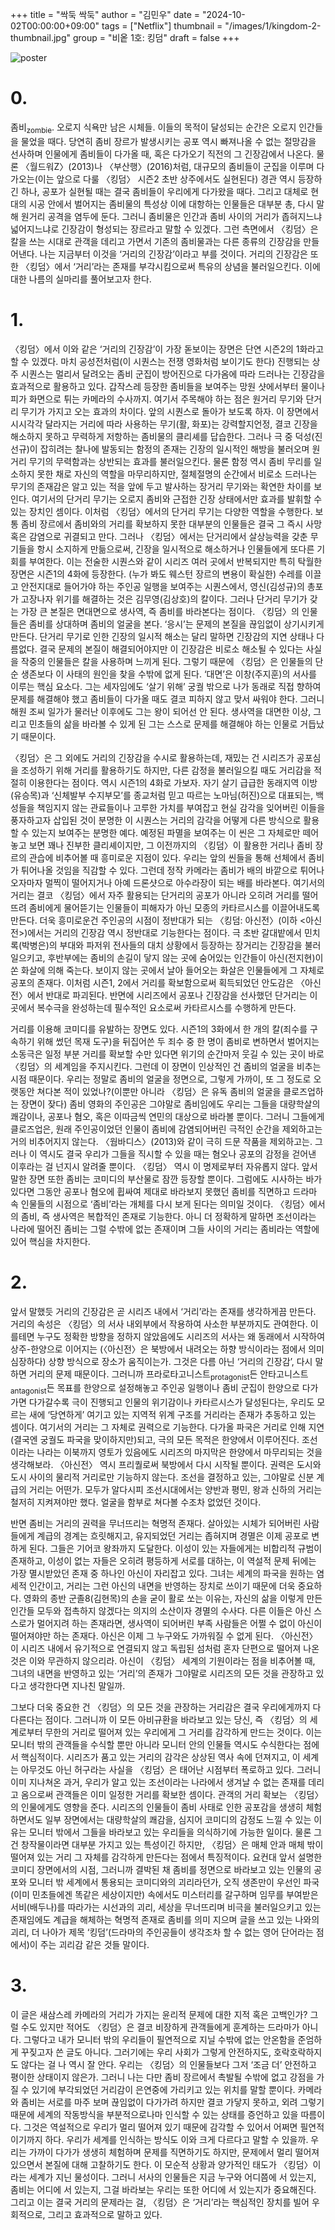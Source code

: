 +++
title = "싹둑 싹둑"
author = "김민우"
date = "2024-10-02T00:00:00+09:00"
tags = ["Netflix"]
thumbnail = "/images/1/kingdom-2-thumbnail.jpg"
group = "비옽 1호: 킹덤"
draft = false
+++

![poster](/images/1/kingdom-2-1.jpg)

# 0.

좀비<sub>zombie</sub>. 오로지 식욕만 남은 시체들. 이들의 목적이 달성되는 순간은 오로지 인간들을 물었을 때다. 당연히 좀비 장르가 발생시키는 공포 역시 빠져나올 수 없는 절망감을 선사하며 인물에게 좀비들이 다가올 때, 혹은 다가오기 직전의 그 긴장감에서 나온다. 물론 〈월드워Z〉(2013)나 〈부산행〉(2016)처럼, 대규모의 좀비들이 군집을 이루며 다가오는(이는 앞으로 다룰 〈킹덤〉 시즌2 초반 상주에서도 실현된다) 경관 역시 등장하긴 하나, 공포가 실현될 때는 결국 좀비들이 우리에게 다가왔을 때다. 그리고 대체로 현대의 시공 안에서 벌어지는 좀비물의 특성상 이에 대항하는 인물들은 대부분 총, 다시 말해 원거리 공격을 염두에 둔다. 그러니 좀비물은 인간과 좀비 사이의 거리가 좁혀지느냐 넓어지느냐로 긴장감이 형성되는 장르라고 말할 수 있겠다. 그런 측면에서 〈킹덤〉은 칼을 쓰는 시대로 관객을 데리고 가면서 기존의 좀비물과는 다른 종류의 긴장감을 만들어낸다. 나는 지금부터 이것을 ‘거리의 긴장감’이라고 부를 것이다. 거리의 긴장감은 또한 〈킹덤〉에서 ‘거리’라는 존재를 부각시킴으로써 특유의 상념을 불러일으킨다. 이에 대한 나름의 실마리를 풀어보고자 한다.

# 1.

〈킹덤〉에서 이와 같은 ‘거리의 긴장감’이 가장 돋보이는 장면은 단연 시즌2의 1화라고 할 수 있겠다. 마치 공성전처럼(이 시퀀스는 전쟁 영화처럼 보이기도 한다) 진행되는 상주 시퀀스는 멀리서 달려오는 좀비 군집이 방어진으로 다가옴에 따라 드러나는 긴장감을 효과적으로 활용하고 있다. 갑작스레 등장한 좀비들을 보여주는 망원 샷에서부터 물이나 피가 화면으로 튀는 카메라의 수사까지. 여기서 주목해야 하는 점은 원거리 무기와 단거리 무기가 가지고 오는 효과의 차이다. 앞의 시퀀스로 돌아가 보도록 하자. 이 장면에서 시시각각 달라지는 거리에 따라 사용하는 무기(활, 화포)는 강력할지언정, 결코 긴장을 해소하지 못하고 무력하게 저항하는 좀비물의 클리셰를 답습한다. 그러나 극 중 덕성(진선규)이 잡히려는 찰나에 발동되는 함정의 존재는 긴장의 일시적인 해방을 불러오며 원거리 무기의 무력함과는 상반되는 효과를 불러일으킨다. 물론 함정 역시 좀비 무리를 일소하지 못한 채로 자신의 역할을 마무리하지만, 절체절명의 순간에서 비로소 드러나는 무기의 존재감은 알고 있는 적을 앞에 두고 발사하는 장거리 무기와는 확연한 차이를 보인다. 여기서의 단거리 무기는 오로지 좀비와 근접한 긴장 상태에서만 효과를 발휘할 수 있는 장치인 셈이다. 이처럼 〈킹덤〉에서의 단거리 무기는 다양한 역할을 수행한다. 보통 좀비 장르에서 좀비와의 거리를 확보하지 못한 대부분의 인물들은 결국 그 즉시 사망 혹은 감염으로 귀결되고 만다. 그러나 〈킹덤〉에서는 단거리에서 살상능력을 갖춘 무기들을 항시 소지하게 만듦으로써, 긴장을 일시적으로 해소하거나 인물들에게 또다른 기회를 부여한다. 이는 전술한 시퀀스와 같이 시리즈 여러 곳에서 반복되지만 특히 탁월한 장면은 시즌1의 4화에 등장한다. (누가 봐도 웨스턴 장르의 변용이 확실한) 수레를 이끌고 안전지대로 들어가야 하는 주인공 일행을 보여주는 시퀀스에서, 영신(김성규)의 총포가 고장나자 위기를 해결하는 것은 김무영(김상호)의 칼이다. 그러나 단거리 무기가 갖는 가장 큰 본질은 면대면으로 생사역, 즉 좀비를 바라본다는 점이다. 〈킹덤〉의 인물들은 좀비를 상대하며 좀비의 얼굴을 본다. ‘응시’는 문제의 본질을 끊임없이 상기시키게 만든다. 단거리 무기로 인한 긴장의 일시적 해소는 달리 말하면 긴장감의 지연 상태나 다름없다. 결국 문제의 본질이 해결되어야지만 이 긴장감은 비로소 해소될 수 있다는 사실을 작중의 인물들은 칼을 사용하며 느끼게 된다. 그렇기 때문에 〈킹덤〉은 인물들의 단순 생존보다 이 사태의 원인을 찾을 수밖에 없게 된다. ‘대면’은 이창(주지훈)의 서사를 이루는 핵심 요소다. 그는 세자임에도 ‘살기 위해’ 궁궐 밖으로 나가 동래로 직접 향하여 문제를 해결해야 했고 좀비들이 다가올 때도 결코 피하지 않고 맞서 싸워야 한다. 그러니 해원 조씨 일가가 물러난 이후에도 그는 왕이 되어선 안 된다. 생사역을 대면한 이상, 그리고 민초들의 삶을 바라볼 수 있게 된 그는 스스로 문제를 해결해야 하는 인물로 거듭났기 때문이다.

〈킹덤〉은 그 외에도 거리의 긴장감을 수시로 활용하는데, 재밌는 건 시리즈가 공포심을 조성하기 위해 거리를 활용하기도 하지만, 다른 감정을 불러일으킬 때도 거리감을 적절히 이용한다는 점이다. 역시 시즌1의 4화로 가보자. 자기 살기 급급한 동래지역 이방(유승목)과 ‘신체발부 수지부모’를 종교처럼 믿고 따르는 노마님(허진)으로 대표되는, 백성들을 책임지지 않는 관료들이나 고루한 가치를 부여잡고 현실 감각을 잊어버린 이들을 풍자하고자 삽입된 것이 분명한 이 시퀀스는 거리의 감각을 어떻게 다른 방식으로 활용할 수 있는지 보여주는 분명한 예다. 예정된 파멸을 보여주는 이 씬은 그 자체로만 떼어놓고 보면 꽤나 진부한 클리셰이지만, 그 이전까지의 〈킹덤〉이 활용한 거리나 좀비 장르의 관습에 비추어볼 때 흥미로운 지점이 있다. 우리는 앞의 씬들을 통해 선체에서 좀비가 튀어나올 것임을 직감할 수 있다. 그런데 정작 카메라는 좀비가 배의 바깥으로 튀어나오자마자 멀찍이 떨어지거나 아예 드론샷으로 아수라장이 되는 배를 바라본다. 여기서의 거리는 결코 〈킹덤〉에서 자주 활용되는 단거리의 공포가 아니라 오히려 거리를 떨어뜨려 좀비에게 물어뜯기는 인물들이 피해자가 아닌 모종의 카타르시스를 이끌어내도록 만든다. 더욱 흥미로운건 주인공의 시점이 정반대가 되는 〈킹덤: 아신전〉(이하 <아신전>)에서는 거리의 긴장감 역시 정반대로 기능한다는 점이다. 극 초반 갈대밭에서 민치록(박병은)의 부대와 파저위 전사들의 대치 상황에서 등장하는 장거리는 긴장감을 불러일으키고, 후반부에는 좀비의 손길이 닿지 않는 곳에 숨어있는 인간들이 아신(전지현)이 쏜 화살에 의해 죽는다. 보이지 않는 곳에서 날아 들어오는 화살은 인물들에게 그 자체로 공포의 존재다. 이처럼 시즌1, 2에서 거리를 확보함으로써 획득되었던 안도감은 〈아신전〉에서 반대로 파괴된다. 반면에 시리즈에서 공포나 긴장감을 선사했던 단거리는 이곳에서 복수극을 완성하는데 필수적인 요소로써 카타르시스를 수행하게 만든다.

거리를 이용해 코미디를 유발하는 장면도 있다. 시즌1의 3화에서 한 개의 칼(죄수를 구속하기 위해 썼던 목재 도구)을 뒤집어쓴 두 죄수 중 한 명이 좀비로 변하면서 벌어지는 소동극은 일정 부분 거리를 확보할 수만 있다면 위기의 순간마저 웃길 수 있는 곳이 바로 〈킹덤〉의 세계임을 주지시킨다. 그런데 이 장면이 인상적인 건 좀비의 얼굴을 비추는 시점 때문이다. 우리는 정말로 좀비의 얼굴을 정면으로, 그렇게 가까이, 또 그 정도로 오랫동안 쳐다본 적이 있었나?(이뿐만 아니라 〈킹덤〉은 유독 좀비의 얼굴을 클로즈업하는 장면이 잦다) 좀비 영화의 주인공은 그야말로 좀비임에도 우리는 그들을 대량학살의 쾌감이나, 공포나 혐오, 혹은 이따금씩 연민의 대상으로 바라볼 뿐이다. 그러니 그들에게 클로즈업은, 원래 주인공이었던 인물이 좀비에 감염되어버린 극적인 순간을 제외하고는 거의 비추어지지 않는다. 〈웜바디스〉(2013)와 같이 극히 드문 작품을 제외하고는. 그러나 이 역시도 결국 우리가 그들을 직시할 수 있을 때는 혐오나 공포의 감정을 걷어낸 이후라는 걸 넌지시 알려줄 뿐이다. 〈킹덤〉 역시 이 명제로부터 자유롭지 않다. 앞서 말한 장면 또한 좀비는 코미디의 부산물로 잠깐 등장할 뿐이다. 그럼에도 시사하는 바가 있다면 그동안 공포나 혐오에 휩싸여 제대로 바라보지 못했던 좀비를 직면하고 드라마 속 인물들의 시점으로 ‘좀비’라는 개체를 다시 보게 된다는 의미일 것이다. 〈킹덤〉에서의 좀비, 즉 생사역은 복합적인 존재로 기능한다. 아니 더 정확하게 말하면 조선이라는 나라에 떨어진 좀비는 그럴 수밖에 없는 존재이며 그들 사이의 거리는 좀비라는 역할에 있어 핵심을 차지한다.

# 2.

앞서 말했듯 거리의 긴장감은 곧 시리즈 내에서 ‘거리’라는 존재를 생각하게끔 만든다. 거리의 속성은 〈킹덤〉의 서사 내외부에서 작용하여 사소한 부분까지도 관여한다. 이를테면 누구도 정확한 방향을 정하지 않았음에도 시리즈의 서사는 왜 동래에서 시작하여 상주-한양으로 이어지는 (〈아신전〉은 북방에서 내려오는 하향 방식이라는 점에서 의미심장하다) 상향 방식으로 장소가 움직이는가. 그것은 다름 아닌 ‘거리의 긴장감’, 다시 말하면 거리의 문제 때문이다. 그러니까 프라로타고니스트<sub>protagonist</sub>든 안타고니스트<sub>antagonist</sub>든 목표를 한양으로 설정해놓고 주인공 일행이나 좀비 군집이 한양으로 다가가면 다가갈수록 극이 진행되고 인물의 위기감이나 카타르시스가 달성된다는, 우리도 모르는 새에 ‘당연하게’ 여기고 있는 지역적 위계 구조를 거리라는 존재가 추동하고 있는 셈이다. 여기서의 거리는 그 자체로 권력으로 기능한다. 다가올 파국은 거리로 인해 지연(결국엔 궁궐도 파국을 맞이하지만)되고, 극의 모든 목적은 한양에서 이루어진다. 조선이라는 나라는 이북까지 영토가 있음에도 시리즈의 마지막은 한양에서 마무리되는 것을 생각해보라. 〈아신전〉 역시 프리퀄로써 북방에서 다시 시작될 뿐이다. 권력은 도시와 도시 사이의 물리적 거리로만 기능하지 않는다. 조선을 결정하고 있는, 그야말로 신분 계급의 거리는 어떤가. 모두가 알다시피 조선시대에서는 양반과 평민, 왕과 신하의 거리는 철저히 지켜져야만 했다. 얼굴을 함부로 쳐다볼 수조차 없었던 것이다.

반면 좀비는 거리의 권력을 무너뜨리는 혁명적 존재다. 살아있는 시체가 되어버린 사람들에게 계급의 경계는 흐릿해지고, 유지되었던 거리는 좁혀지며 경멸은 이제 공포로 변하게 된다. 그들은 기어코 왕좌까지 도달한다. 이성이 있는 자들에게는 비합리적 규범이 존재하고, 이성이 없는 자들은 오히려 평등하게 서로를 대하는, 이 역설적 문제 뒤에는 가장 멸시받았던 존재 중 하나인 아신이 자리잡고 있다. 그녀는 세계의 파국을 원하는 염세적 인간이고, 거리는 그런 아신의 내면을 반영하는 장치로 쓰이기 때문에 더욱 중요하다. 영화의 종반 군졸8(김현목)의 손을 굳이 활로 쏘는 이유는, 자신의 삶을 이렇게 만든 인간들 모두와 접촉하지 않겠다는 의지의 소산이자 경멸의 수사다. 다른 이들은 아신 스스로가 멀어지려 하는 존재라면, 생사역이 되어버린 부족 사람들은 어쩔 수 없이 아신이 떨어져야만 하는 존재다. 아신은 이제 그 누구와도 가까워질 수 없게 된다. 〈아신전〉이 시리즈 내에서 유기적으로 연결되지 않고 독립된 섬처럼 혼자 단편으로 떨어져 나온 것은 이와 무관하지 않으리라. 아신이 〈킹덤〉 세계의 기원이라는 점을 비추어볼 때, 그녀의 내면을 반영하고 있는 ‘거리’의 존재가 그야말로 시리즈의 모든 것을 관장하고 있다고 생각한다면 지나친 말일까.

그보다 더욱 중요한 건 〈킹덤〉의 모든 것을 관장하는 거리감은 결국 우리에게까지 다다른다는 점이다. 그러니까 이 모든 아비규환을 바라보고 있는 당신, 즉 〈킹덤〉의 세계로부터 무한의 거리로 떨어져 있는 우리에게 그 거리를 감각하게 만드는 것이다. 이는 모니터 밖의 관객들을 수식할 뿐만 아니라 모니터 안의 인물들 역시도 수식한다는 점에서 핵심적이다. 시리즈가 품고 있는 거리의 감각은 상상된 역사 속에 던져지고, 이 세계는 아무것도 아닌 허구라는 사실을 〈킹덤〉은 태어난 시점부터 폭로하고 있다. 그러니 이미 지나쳐온 과거, 우리가 알고 있는 조선이라는 나라에서 생겨날 수 없는 존재를 데리고 옴으로써 관객들은 이미 일정한 거리를 확보한 셈이다. 관객의 거리 확보는 〈킹덤〉의 인물에게도 영향을 준다. 시리즈의 인물들이 좀비 사태로 인한 공포감을 생생히 체험하면서도 일부 장면에서는 대량학살의 쾌감을, 심지어 코미디의 감정도 느낄 수 있는 이유는 모니터 밖에서 그들을 바라보고 있는 우리들을 의식하기에 가능한 일이다. 물론 그건 창작물이라면 대부분 가지고 있는 특성이긴 하지만, 〈킹덤〉은 매체 안과 매체 밖이 떨어져 있는 거리 그 자체를 감각하게 만든다는 점에서 특징적이다. 요컨대 앞서 설명한 코미디 장면에서의 시점, 그러니까 결박된 채 좀비를 정면으로 바라보고 있는 인물의 공포와 모니터 밖 세계에서 통용되는 코미디와의 괴리라던가, 오직 생존만이 우선인 파국(이미 민초들에겐 똑같은 세상이지만) 속에서도 미스터리를 갈구하며 임무를 부여받은 서비(배두나)를 따라가는 시선과의 괴리, 세상을 무너뜨리며 비극을 불러일으키고 있는 존재임에도 계급을 해체하는 혁명적 존재로 좀비를 의미 지으며 글을 쓰고 있는 나와의 괴리, 더 나아가 제목 ‘킹덤’(드라마의 주인공들이 생각조차 할 수 없는 영어 단어라는 점에서)이 주는 괴리감 같은 것들 말이다.

# 3.

이 글은 새삼스레 카메라의 거리가 가지는 윤리적 문제에 대한 지적 혹은 고백인가? 그럴 수도 있지만 적어도 〈킹덤〉은 결코 비장하게 관객들에게 훈계하는 드라마가 아니다. 그렇다고 내가 모니터 밖의 우리들이 필연적으로 지닐 수밖에 없는 안온함을 준엄하게 꾸짖고자 쓴 글도 아니다. 그러기에는 우리 사회가 그렇게 안전하지도, 호락호락하지도 않다는 걸 나 역시 잘 안다. 우리는 〈킹덤〉의 인물들보다 그저 ‘조금 더’ 안전하고 평이한 상태이지 않은가. 그러니 나는 다만 좀비 장르에서 촉발될 수밖에 없고 강점을 가질 수 있기에 부각되었던 거리감이 은연중에 가리키고 있는 위치를 말할 뿐이다. 카메라와 좀비는 서로를 마주 보며 끊임없이 다가가려 하지만 결코 가닿지 못하고, 외려 그렇기 때문에 세계의 작동방식을 부분적으로나마 인식할 수 있는 상태를 증언하고 있을 따름이다. 그것은 역설적으로 우리가 멀리 떨어져 있기 때문에 감각할 수 있어서 어쩌면 필연적이기까지 하다. 우리가 세계를 인식하는 방식도 이와 크게 다르다고 말할 수 있을까. 우리는 가까이 다가가 생생히 체험하며 문제를 직면하기도 하지만, 문제에서 멀리 떨어져 있으면서 본질에 대해 고찰하기도 한다. 이 모순적 상황과 양가적인 태도가 〈킹덤〉이라는 세계가 지닌 물성이다. 그러니 서사의 인물들은 지금 누구와 어디쯤에 서 있는지, 좀비는 어디에 서 있는지, 그걸 바라보는 우리는 또한 어디에 서 있는지가 중요해진다. 그리고 이는 결국 거리의 문제라는 걸, 〈킹덤〉은 ‘거리’라는 핵심적인 장치를 빌어 우회적으로, 그리고 효과적으로 말하고 있다.
